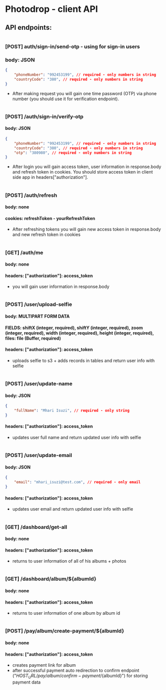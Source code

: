 # Photodrop - client API
## API endpoints:
#
### [POST] auth/sign-in/send-otp - using for sign-in users
### body: JSON
```json
{
	"phoneNumber": "992453199", // required - only numbers in string
	"countryCode": "380", // required - only numbers in string
}
```
- After making request you will gain one time password (OTP) via phone number (you should use it for verification endpoint).
#
### [POST] /auth/sign-in/verify-otp
#### body: JSON
```json
{
	"phoneNumber": "992453199", // required - only numbers in string
	"countryCode": "380", // required - only numbers in string
	"otp": "380980", // required - only numbers in string
}
```
- After login you will gain access token, user information in response.body and refresh token in cookies. You should store access token in client side app in headers["authorization"].
#
### [POST] /auth/refresh
#### body: none
#### cookies: refreshToken - yourRefreshToken
- After refreshing tokens you will gain new access token in response.body and new refresh token in cookies
#
### [GET] /auth/me
#### body: none
#### headers: ["authorization"]: access_token
- you will gain user information in response.body
#
### [POST] /user/upload-selfie
#### body: MULTIPART FORM DATA
#### FIELDS: shiftX (integer, required), shiftY (integer, required), zoom (integer, required), width (integer, required), height (integer, required), files: file (Buffer, required)
#### headers: ["authorization"]: access_token
- uploads selfie to s3 + adds records in tables and return user info with selfie
#
### [POST] /user/update-name
#### body: JSON
```json
{
	"fullName": "Mhari Isuzi", // required - only string
}
```
#### headers: ["authorization"]: access_token
- updates user full name and return updated user info with selfie
#
### [POST] /user/update-email
#### body: JSON
```json
{
	"email": "mhari_isuzi@test.com", // required - only email
}
```
#### headers: ["authorization"]: access_token
- updates user email and return updated user info with selfie
#
### [GET] /dashboard/get-all
#### body: none
#### headers: ["authorization"]: access_token
- returns to user information of all of his albums + photos
#
### [GET] /dashboard/album/${albumId}
#### body: none
#### headers: ["authorization"]: access_token
- returns to user information of one album by album id
#
### [POST] /pay/album/create-payment/${albumId}
#### body: none
#### headers: ["authorization"]: access_token
- creates payment link for album
- after successful payment auto redirection to confirm endpoint ("${HOST_URL}/pay/album/confirm-payment/${albumId}") for storing payment data
#